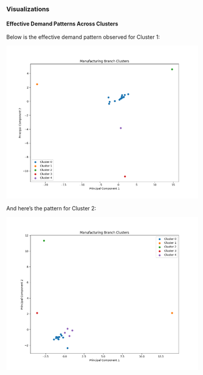 ### Visualizations

#### Effective Demand Patterns Across Clusters
Below is the effective demand pattern observed for Cluster 1:

![Effective Demand Cluster 1](../images/ED_clusters.png)

And here’s the pattern for Cluster 2:

![Effective Demand Cluster 2](../images/ED_clusters_orthogonal.png)
